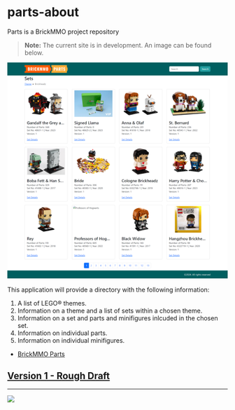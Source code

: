# parts-about

<style>@import url("//readme.codeadam.ca/readme.css");</style>

Parts is a BrickMMO project repository

 > **Note:** 
 > The current site is in development. An image can be found below.

![Parts About Homepage](/images/theme.png)

This application will provide a directory with the following information:

1. A list of LEGO® themes.
2. Information on a theme and a list of sets within a chosen theme.
3. Information on a set and parts and minifigures inlcuded in the chosen set.
4. Information on individual parts.
5. Information on individual minifigures.

- [BrickMMO Parts](https://parts.brickmmo.com)

## [Version 1 - Rough Draft](v1)

---

<a href="https://brickmmo.com">
<img src="https://brickmmo.com/images/brickmmo-logo-horizontal.jpg" width="100">
</a>
